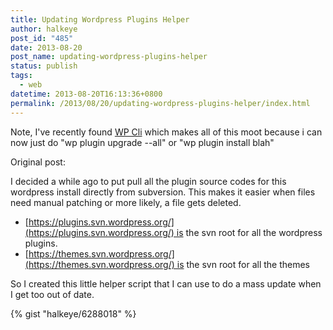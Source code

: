 ```yaml
---
title: Updating Wordpress Plugins Helper
author: halkeye
post_id: "485"
date: 2013-08-20
post_name: updating-wordpress-plugins-helper
status: publish
tags:
  - web
datetime: 2013-08-20T16:13:36+0800
permalink: /2013/08/20/updating-wordpress-plugins-helper/index.html
---
```


Note, I've recently found [WP Cli](https://web.archive.org/web/20130805093732/http://wp-cli.org/) which makes all of this moot because i can now just do "wp plugin upgrade --all" or "wp plugin install blah"

Original post:

I decided a while ago to put pull all the plugin source codes for this wordpress install directly from subversion. This makes it easier when files need manual patching or more likely, a file gets deleted.

* [https://plugins.svn.wordpress.org/](https://plugins.svn.wordpress.org/) is the svn root for all the wordpress plugins.
* [https://themes.svn.wordpress.org/](https://themes.svn.wordpress.org/) is the svn root for all the themes

So I created this little helper script that I can use to do a mass update when I get too out of date.

{% gist "halkeye/6288018" %}
